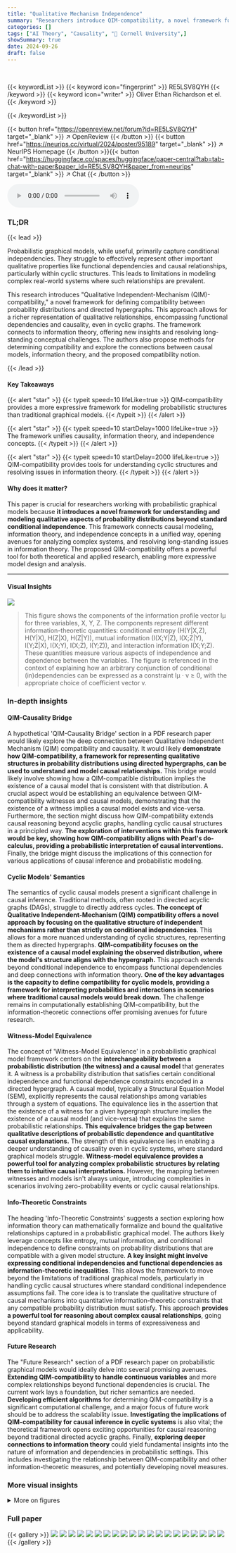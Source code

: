```yaml
---
title: "Qualitative Mechanism Independence"
summary: "Researchers introduce QIM-compatibility, a novel framework for modeling qualitative relationships in probability distributions using directed hypergraphs, significantly expanding beyond standard condi..."
categories: []
tags: ["AI Theory", "Causality", "🏢 Cornell University",]
showSummary: true
date: 2024-09-26
draft: false
---
```


<br>

{{< keywordList >}}
{{< keyword icon="fingerprint" >}} RE5LSV8QYH {{< /keyword >}}
{{< keyword icon="writer" >}} Oliver Ethan Richardson et el. {{< /keyword >}}
 
{{< /keywordList >}}

{{< button href="https://openreview.net/forum?id=RE5LSV8QYH" target="_blank" >}}
↗ OpenReview
{{< /button >}}
{{< button href="https://neurips.cc/virtual/2024/poster/95189" target="_blank" >}}
↗ NeurIPS Homepage
{{< /button >}}{{< button href="https://huggingface.co/spaces/huggingface/paper-central?tab=tab-chat-with-paper&paper_id=RE5LSV8QYH&paper_from=neurips" target="_blank" >}}
↗ Chat
{{< /button >}}



<audio controls>
    <source src="https://ai-paper-reviewer.com/RE5LSV8QYH/podcast.wav" type="audio/wav">
    Your browser does not support the audio element.
</audio>


### TL;DR


{{< lead >}}

Probabilistic graphical models, while useful, primarily capture conditional independencies.  They struggle to effectively represent other important qualitative properties like functional dependencies and causal relationships, particularly within cyclic structures. This leads to limitations in modeling complex real-world systems where such relationships are prevalent.

This research introduces "Qualitative Independent-Mechanism (QIM)-compatibility," a novel framework for defining compatibility between probability distributions and directed hypergraphs. This approach allows for a richer representation of qualitative relationships, encompassing functional dependencies and causality, even in cyclic graphs.  The framework connects to information theory, offering new insights and resolving long-standing conceptual challenges.  The authors also propose methods for determining compatibility and explore the connections between causal models, information theory, and the proposed compatibility notion.

{{< /lead >}}


#### Key Takeaways

{{< alert "star" >}}
{{< typeit speed=10 lifeLike=true >}} QIM-compatibility provides a more expressive framework for modeling probabilistic structures than traditional graphical models. {{< /typeit >}}
{{< /alert >}}

{{< alert "star" >}}
{{< typeit speed=10 startDelay=1000 lifeLike=true >}} The framework unifies causality, information theory, and independence concepts. {{< /typeit >}}
{{< /alert >}}

{{< alert "star" >}}
{{< typeit speed=10 startDelay=2000 lifeLike=true >}} QIM-compatibility provides tools for understanding cyclic structures and resolving issues in information theory. {{< /typeit >}}
{{< /alert >}}

#### Why does it matter?
This paper is crucial for researchers working with probabilistic graphical models because **it introduces a novel framework for understanding and modeling qualitative aspects of probability distributions beyond standard conditional independence**.  This framework connects causal modeling, information theory, and independence concepts in a unified way, opening avenues for analyzing complex systems, and resolving long-standing issues in information theory.  The proposed QIM-compatibility offers a powerful tool for both theoretical and applied research, enabling more expressive model design and analysis.

------
#### Visual Insights



![](https://ai-paper-reviewer.com/RE5LSV8QYH/figures_3_1.jpg)

> This figure shows the components of the information profile vector Iμ for three variables, X, Y, Z.  The components represent different information-theoretic quantities:  conditional entropy (H(Y|X,Z), H(Y|X), H(Z|X), H(Z|Y)), mutual information (I(X;Y|Z), I(X;Z|Y), I(Y;Z|X), I(X;Y), I(X;Z), I(Y;Z)), and interaction information I(X;Y;Z).  These quantities measure various aspects of independence and dependence between the variables. The figure is referenced in the context of explaining how an arbitrary conjunction of conditional (in)dependencies can be expressed as a constraint Iμ · v ≥ 0, with the appropriate choice of coefficient vector v.







### In-depth insights


#### QIM-Causality Bridge
A hypothetical 'QIM-Causality Bridge' section in a PDF research paper would likely explore the deep connection between Qualitative Independent Mechanism (QIM) compatibility and causality.  It would likely **demonstrate how QIM-compatibility, a framework for representing qualitative structures in probability distributions using directed hypergraphs, can be used to understand and model causal relationships.** This bridge would likely involve showing how a QIM-compatible distribution implies the existence of a causal model that is consistent with that distribution.  A crucial aspect would be establishing an equivalence between QIM-compatibility witnesses and causal models, demonstrating that the existence of a witness implies a causal model exists and vice-versa.  Furthermore, the section might discuss how QIM-compatibility extends causal reasoning beyond acyclic graphs, handling cyclic causal structures in a principled way. **The exploration of interventions within this framework would be key, showing how QIM-compatibility aligns with Pearl's do-calculus, providing a probabilistic interpretation of causal interventions.**  Finally, the bridge might discuss the implications of this connection for various applications of causal inference and probabilistic modeling.

#### Cyclic Models' Semantics
The semantics of cyclic causal models present a significant challenge in causal inference.  Traditional methods, often rooted in directed acyclic graphs (DAGs), struggle to directly address cycles.  **The concept of Qualitative Independent-Mechanism (QIM) compatibility offers a novel approach by focusing on the qualitative structure of independent mechanisms rather than strictly on conditional independencies**. This allows for a more nuanced understanding of cyclic structures, representing them as directed hypergraphs.  **QIM-compatibility focuses on the existence of a causal model explaining the observed distribution, where the model's structure aligns with the hypergraph.** This approach extends beyond conditional independence to encompass functional dependencies and deep connections with information theory.  **One of the key advantages is the capacity to define compatibility for cyclic models, providing a framework for interpreting probabilities and interactions in scenarios where traditional causal models would break down.**  The challenge remains in computationally establishing QIM-compatibility, but the information-theoretic connections offer promising avenues for future research.

#### Witness-Model Equivalence
The concept of 'Witness-Model Equivalence' in a probabilistic graphical model framework centers on the **interchangeability between a probabilistic distribution (the witness) and a causal model** that generates it.  A witness is a probability distribution that satisfies certain conditional independence and functional dependence constraints encoded in a directed hypergraph. A causal model, typically a Structural Equation Model (SEM), explicitly represents the causal relationships among variables through a system of equations. The equivalence lies in the assertion that the existence of a witness for a given hypergraph structure implies the existence of a causal model (and vice-versa) that explains the same probabilistic relationships. **This equivalence bridges the gap between qualitative descriptions of probabilistic dependence and quantitative causal explanations.**  The strength of this equivalence lies in enabling a deeper understanding of causality even in cyclic systems, where standard graphical models struggle.  **Witness-model equivalence provides a powerful tool for analyzing complex probabilistic structures by relating them to intuitive causal interpretations.**  However, the mapping between witnesses and models isn't always unique, introducing complexities in scenarios involving zero-probability events or cyclic causal relationships.

#### Info-Theoretic Constraints
The heading 'Info-Theoretic Constraints' suggests a section exploring how information theory can mathematically formalize and bound the qualitative relationships captured in a probabilistic graphical model.  The authors likely leverage concepts like entropy, mutual information, and conditional independence to define constraints on probability distributions that are compatible with a given model structure. **A key insight might involve expressing conditional independencies and functional dependencies as information-theoretic inequalities**. This allows the framework to move beyond the limitations of traditional graphical models, particularly in handling cyclic causal structures where standard conditional independence assumptions fail. The core idea is to translate the qualitative structure of causal mechanisms into quantitative information-theoretic constraints that any compatible probability distribution must satisfy.  This approach **provides a powerful tool for reasoning about complex causal relationships**, going beyond standard graphical models in terms of expressiveness and applicability.

#### Future Research
The "Future Research" section of a PDF research paper on probabilistic graphical models would ideally delve into several promising avenues.  **Extending QIM-compatibility to handle continuous variables** and more complex relationships beyond functional dependencies is crucial. The current work lays a foundation, but richer semantics are needed.  **Developing efficient algorithms** for determining QIM-compatibility is a significant computational challenge, and a major focus of future work should be to address the scalability issue.  **Investigating the implications of QIM-compatibility for causal inference in cyclic systems** is also vital; the theoretical framework opens exciting opportunities for causal reasoning beyond traditional directed acyclic graphs. Finally, **exploring deeper connections to information theory** could yield fundamental insights into the nature of information and dependencies in probabilistic settings. This includes investigating the relationship between QIM-compatibility and other information-theoretic measures, and potentially developing novel measures.


### More visual insights

<details>
<summary>More on figures
</summary>


![](https://ai-paper-reviewer.com/RE5LSV8QYH/figures_7_1.jpg)

> This figure shows the information theoretic quantities involved in the information profile of a distribution μ, such as conditional entropy, mutual information, and conditional mutual information. The quantities are represented as areas in a Venn diagram, illustrating how these quantities interact and relate to one another.


![](https://ai-paper-reviewer.com/RE5LSV8QYH/figures_7_2.jpg)

> This figure illustrates the information profile of μ for three variables, X, Y, Z, in the form of a Venn diagram.  Each area in the Venn diagram represents a component of the information profile, which are components of a coefficient vector used in conjunction with the qualitative PDG scoring function (IDef). These components are: the conditional entropy of Y given X and Z (H(Y|X,Z)), the conditional entropy of Z given X and Y (H(Z|X,Y)), the mutual information between X and (Y,Z) (I(X; YZ)), the interaction information between X, Y, and Z (I(X; Y; Z)), the conditional mutual information of Y and Z given X (I(Y;Z|X)), the entropy of X (H(X)), the entropy of Y (H(Y)), the entropy of Z (H(Z)), the joint entropy of X and Y (H(XY)), the joint entropy of Y and Z (H(YZ)), and the joint entropy of X and Z (H(XZ)).  The values are shown in the areas of the Venn diagram and used to express an arbitrary conjunction of (conditional) independencies as a constraint Iμ · v ≥ 0.


![](https://ai-paper-reviewer.com/RE5LSV8QYH/figures_8_1.jpg)

> This figure illustrates the information profile of μ for three variables X, Y, and Z. It shows how various information-theoretic quantities, such as conditional entropy and mutual information, can be represented as components of a vector. The figure highlights the connection between these information-theoretic quantities and the concept of (in)dependence, demonstrating that an arbitrary conjunction of (conditional) (in)dependencies can be expressed as a constraint on the information profile.


![](https://ai-paper-reviewer.com/RE5LSV8QYH/figures_29_1.jpg)

> This figure shows a vector representation of the information profile of a probability distribution μ over three variables X, Y, and Z.  The components of the vector are conditional entropies (H(Y|X,Z), H(Y|X), H(Y|Z)), mutual informations (I(X;Y|Z), I(X;Y;Z), I(X;Z|Y), I(Y;Z|X)), and the joint entropy H(X,Y,Z).  These quantities capture the dependencies among the variables, reflecting how far the distribution is from functional dependence or conditional independence.


![](https://ai-paper-reviewer.com/RE5LSV8QYH/figures_31_1.jpg)

> This figure illustrates how the structural deficiency IDefA, which is a measure of how far a distribution is from being compatible with a hypergraph, varies across different hypergraph structures.  The circles represent variables, and the intersections and overlaps visualize how information is shared between them.  Green areas indicate that changing the distribution in those areas improves the fit, while red areas indicate that changing it worsens the fit. Grey areas are neutral.  Only the boxed blue structures are expressible as Bayesian networks.


</details>






### Full paper

{{< gallery >}}
<img src="https://ai-paper-reviewer.com/RE5LSV8QYH/1.png" class="grid-w50 md:grid-w33 xl:grid-w25" />
<img src="https://ai-paper-reviewer.com/RE5LSV8QYH/2.png" class="grid-w50 md:grid-w33 xl:grid-w25" />
<img src="https://ai-paper-reviewer.com/RE5LSV8QYH/3.png" class="grid-w50 md:grid-w33 xl:grid-w25" />
<img src="https://ai-paper-reviewer.com/RE5LSV8QYH/4.png" class="grid-w50 md:grid-w33 xl:grid-w25" />
<img src="https://ai-paper-reviewer.com/RE5LSV8QYH/5.png" class="grid-w50 md:grid-w33 xl:grid-w25" />
<img src="https://ai-paper-reviewer.com/RE5LSV8QYH/6.png" class="grid-w50 md:grid-w33 xl:grid-w25" />
<img src="https://ai-paper-reviewer.com/RE5LSV8QYH/7.png" class="grid-w50 md:grid-w33 xl:grid-w25" />
<img src="https://ai-paper-reviewer.com/RE5LSV8QYH/8.png" class="grid-w50 md:grid-w33 xl:grid-w25" />
<img src="https://ai-paper-reviewer.com/RE5LSV8QYH/9.png" class="grid-w50 md:grid-w33 xl:grid-w25" />
<img src="https://ai-paper-reviewer.com/RE5LSV8QYH/10.png" class="grid-w50 md:grid-w33 xl:grid-w25" />
<img src="https://ai-paper-reviewer.com/RE5LSV8QYH/11.png" class="grid-w50 md:grid-w33 xl:grid-w25" />
<img src="https://ai-paper-reviewer.com/RE5LSV8QYH/12.png" class="grid-w50 md:grid-w33 xl:grid-w25" />
<img src="https://ai-paper-reviewer.com/RE5LSV8QYH/13.png" class="grid-w50 md:grid-w33 xl:grid-w25" />
<img src="https://ai-paper-reviewer.com/RE5LSV8QYH/14.png" class="grid-w50 md:grid-w33 xl:grid-w25" />
<img src="https://ai-paper-reviewer.com/RE5LSV8QYH/15.png" class="grid-w50 md:grid-w33 xl:grid-w25" />
<img src="https://ai-paper-reviewer.com/RE5LSV8QYH/16.png" class="grid-w50 md:grid-w33 xl:grid-w25" />
<img src="https://ai-paper-reviewer.com/RE5LSV8QYH/17.png" class="grid-w50 md:grid-w33 xl:grid-w25" />
<img src="https://ai-paper-reviewer.com/RE5LSV8QYH/18.png" class="grid-w50 md:grid-w33 xl:grid-w25" />
<img src="https://ai-paper-reviewer.com/RE5LSV8QYH/19.png" class="grid-w50 md:grid-w33 xl:grid-w25" />
<img src="https://ai-paper-reviewer.com/RE5LSV8QYH/20.png" class="grid-w50 md:grid-w33 xl:grid-w25" />
{{< /gallery >}}